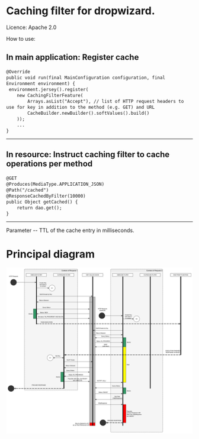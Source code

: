 # Caching filter for dropwizard.

Licence: Apache 2.0

How to use:

In main application: Register cache
---
  	@Override
  	public void run(final MainConfiguration configuration, final Environment environment) {
   	 environment.jersey().register(
        new CachingFilterFeature(
            Arrays.asList("Accept"), // list of HTTP request headers to use for key in addition to the method (e.g. GET) and URL
            CacheBuilder.newBuilder().softValues().build()
        ));
		...
	}
---

In resource: Instruct caching filter to cache operations per method
---
  	@GET
  	@Produces(MediaType.APPLICATION_JSON)
  	@Path("/cached")
  	@ResponseCachedByFilter(10000)
  	public Object getCached() {
    	return dao.get();
  	}
---

Parameter -- TTL of the cache entry in milliseconds.

# Principal diagram

![Principal diagram](https://github.com/AndreyLebedenko/dropwizard-caching-filter/raw/master/Dropwizard-Caching-Filter.jpg)
